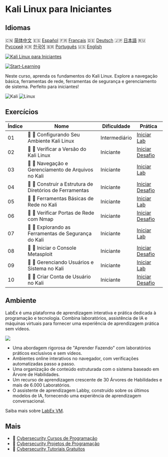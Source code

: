 # Kali Linux para Iniciantes

## Idiomas

🇨🇳 [简体中文](README_zh.md) 🇪🇸 [Español](README_es.md) 🇫🇷 [Français](README_fr.md) 🇩🇪 [Deutsch](README_de.md) 🇯🇵 [日本語](README_ja.md) 🇷🇺 [Русский](README_ru.md) 🇰🇷 [한국어](README_ko.md) 🇧🇷 [Português](README_pt.md) 🇺🇸 [English](README.md) 

[![Kali Linux para Iniciantes](https://cover-creator.labex.io/kali-linux-for-beginners.png?lang=pt)](https://labex.io/pt/courses/kali-linux-for-beginners)

[![Start-Learning](https://img.shields.io/badge/Start-Learning-whitesmoke?style=for-the-badge)](https://labex.io/pt/courses/kali-linux-for-beginners)

Neste curso, aprenda os fundamentos do Kali Linux. Explore a navegação básica, ferramentas de rede, ferramentas de segurança e gerenciamento de sistema. Perfeito para iniciantes!

![Kali](https://img.shields.io/badge/Kali-whitesmoke?style=for-the-badge&logo=kali)
![Linux](https://img.shields.io/badge/Linux-whitesmoke?style=for-the-badge&logo=linux)


## Exercícios

|   Índice | Nome                                                     | Dificuldade   | Prática                                                                                                                    |
|----------|----------------------------------------------------------|---------------|----------------------------------------------------------------------------------------------------------------------------|
|       01 | 📖 🔵 Configurando Seu Ambiente Kali Linux               | Intermediário | <a target='_blank' href='https://labex.io/pt/tutorials/kali-setting-up-your-kali-linux-environment-552195'>Iniciar Lab</a> |
|       02 | 🎯 🔵 Verificar a Versão do Kali Linux                   | Iniciante     | <a target='_blank' href='https://labex.io/pt/tutorials/kali-verify-kali-linux-version-552268'>Iniciar Desafio</a>          |
|       03 | 📖 🔵 Navegação e Gerenciamento de Arquivos no Kali      | Iniciante     | <a target='_blank' href='https://labex.io/pt/tutorials/kali-navigating-and-managing-files-in-kali-552194'>Iniciar Lab</a>  |
|       04 | 🎯 🔵 Construir a Estrutura de Diretórios de Ferramentas | Iniciante     | <a target='_blank' href='https://labex.io/pt/tutorials/kali-build-tool-directory-structure-552274'>Iniciar Desafio</a>     |
|       05 | 📖 🔵 Ferramentas Básicas de Rede no Kali                | Iniciante     | <a target='_blank' href='https://labex.io/pt/tutorials/kali-basic-networking-tools-in-kali-552191'>Iniciar Lab</a>         |
|       06 | 🎯 🔵 Verificar Portas de Rede com Nmap                  | Iniciante     | <a target='_blank' href='https://labex.io/pt/tutorials/kali-scan-network-ports-with-nmap-552280'>Iniciar Desafio</a>       |
|       07 | 📖 🔵 Explorando as Ferramentas de Segurança do Kali     | Iniciante     | <a target='_blank' href='https://labex.io/pt/tutorials/kali-exploring-kali-s-security-tools-552192'>Iniciar Lab</a>        |
|       08 | 🎯 🔵 Iniciar o Console Metasploit                       | Iniciante     | <a target='_blank' href='https://labex.io/pt/tutorials/kali-start-metasploit-console-552287'>Iniciar Desafio</a>           |
|       09 | 📖 🔵 Gerenciando Usuários e Sistema no Kali             | Iniciante     | <a target='_blank' href='https://labex.io/pt/tutorials/kali-managing-users-and-system-in-kali-552193'>Iniciar Lab</a>      |
|       10 | 🎯 🔵 Criar Conta de Usuário no Kali                     | Iniciante     | <a target='_blank' href='https://labex.io/pt/tutorials/kali-create-user-account-in-kali-552291'>Iniciar Desafio</a>        |

## Ambiente

LabEx é uma plataforma de aprendizagem interativa e prática dedicada à programação e tecnologia. Combina laboratórios, assistência de IA e máquinas virtuais para fornecer uma experiência de aprendizagem prática sem vídeos.

![](https://tutorial-screenshot.getvm.io/images/vm-1725247253.png)

- Uma abordagem rigorosa de "Aprender Fazendo" com laboratórios práticos exclusivos e sem vídeos.
- Ambientes online interativos no navegador, com verificações automatizadas passo a passo.
- Uma organização de conteúdo estruturada com o sistema baseado em Árvore de Habilidades.
- Um recurso de aprendizagem crescente de 30 Árvores de Habilidades e mais de 6.000 Laboratórios.
- O assistente de aprendizagem Labby, construído sobre os últimos modelos de IA, fornecendo uma experiência de aprendizagem conversacional.

Saiba mais sobre [LabEx VM](https://support.labex.io/using-labex/virtual-machine).

## Mais

- 🔗 [Cybersecurity Cursos de Programação](https://github.com/labex-labs/awesome-programming-courses)
- 🔗 [Cybersecurity Projetos de Programação](https://github.com/labex-labs/awesome-programming-projects)
- 🔗 [Cybersecurity Tutoriais Gratuitos](https://github.com/labex-labs/cybersecurity-free-tutorials)

